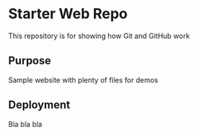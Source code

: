 # Starter Web Repo

This repository is for showing how Git and GitHub work

## Purpose

Sample website with plenty of files for demos

## Deployment
Bla bla bla